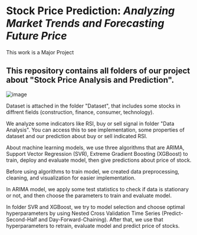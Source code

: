 **Stock Price Prediction: *Analyzing Market Trends and Forecasting Future Price***
============
This work is a Major Project

This repository contains all folders of our project about "Stock Price Analysis and Prediction".
---

![image](https://github.com/tttruong0812/Capstone-Project-ML/assets/95478230/eb5cb261-5759-4937-a9a5-cff1cba66229)


Dataset is attached in the folder "Dataset", that includes some stocks in diffrent fields (construction, finance, consumer, technology).

We analyze some indicators like RSI, buy or sell signal in folder "Data Analysis". You can access this to see implementation, some properties of dataset and our prediction about buy or sell  indicated RSI.

About machine learning models, we use three algorithms that are ARIMA, Support Vector Regression (SVR), Extreme Gradient Boosting (XGBoost) to train, deploy and evaluate model, then give predictions about price of stock.

Before using algorithms to train model, we created data preprocessing, cleaning, and visualization for easier implementation.

In ARIMA model, we apply some test statistics to check if data is stationary or not, and then choose the parameters to train and evaluate model.

In folder SVR and XGBoost, we try to  model selection and choose optimal hyperparameters by using Nested Cross Validation Time Series (Predict-Second-Half and Day-Forward-Chaining). After that, we use that hyperparameters to retrain, evaluate model and predict price of stocks.
